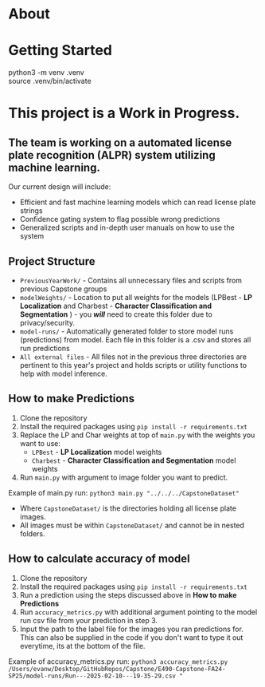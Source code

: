 # About #

# Getting Started #
python3 -m venv .venv  
source .venv/bin/activate





# This project is a Work in Progress.

## The team is working on a automated license plate recognition (ALPR) system utilizing machine learning.

Our current design will include:

- Efficient and fast machine learning models which can read license plate strings
- Confidence gating system to flag possible wrong predictions
- Generalized scripts and in-depth user manuals on how to use the system

## Project Structure

- `PreviousYearWork/` - Contains all unnecessary files and scripts from previous Capstone groups
- `modelWeights/` - Location to put all weights for the models (LPBest - __LP Localization__ and Charbest - __Character
  Classification and Segmentation__ ) - you ***will*** need to create this folder due to privacy/security.
- `model-runs/` - Automatically generated folder to store model runs (predictions) from model. Each file in this folder
  is a .csv and stores all run predictions
- `All external files` - All files not in the previous three directories are pertinent to this year's project and holds
  scripts or utility functions to help with model inference.

## How to make Predictions

1. Clone the repository
2. Install the required packages using `pip install -r requirements.txt`
3. Replace the LP and Char weights at top of `main.py` with the weights you want to use:
    - `LPBest` - __LP Localization__ model weights
    - `Charbest` - __Character Classification and Segmentation__ model weights
4. Run `main.py` with argument to image folder you want to predict.

Example of main.py run: `python3 main.py "../../../CapstoneDataset"`

- Where `CapstoneDataset/` is the directories holding all license plate images.
- All images must be within `CapstoneDataset/` and cannot be in nested folders.

## How to calculate accuracy of model

1. Clone the repository
2. Install the required packages using `pip install -r requirements.txt`
3. Run a prediction using the steps discussed above in **How to make Predictions**
4. Run `accuracy_metrics.py` with additional argument pointing to the model run csv file from your prediction in step 3.
5. Input the path to the label file for the images you ran predictions for. This can also be supplied in the code if you
   don't want to type it out everytime, its at the bottom of the file.

Example of accuracy_metrics.py run:
`python3 accuracy_metrics.py /Users/evanw/Desktop/GitHubRepos/Capstone/E490-Capstone-FA24-SP25/model-runs/Run---2025-02-10---19-35-29.csv "`
